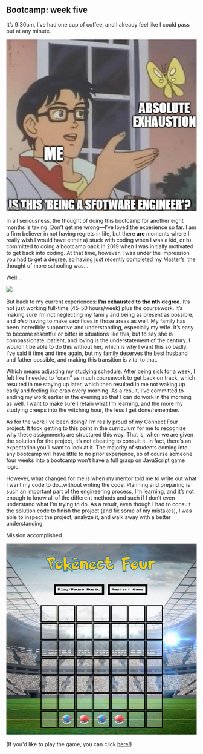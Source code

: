 Bootcamp: week five
--------

It’s 9:30am, I’ve had one cup of coffee, and I already feel like I could pass out at any minute.

<img src="img/tired.jpg">

In all seriousness, the thought of doing this bootcamp for another eight months is taxing. Don’t get me wrong—I’ve loved the experience so far. I am a firm believer in not having regrets in life, but there **are** moments where I really wish I would have either a) stuck with coding when I was a kid, or b) committed to doing a bootcamp back in 2019 when I was initially motivated to get back into coding. At that time, however, I was under the impression you had to get a degree, so having just recently completed my Master’s, the thought of more schooling was…

Well…

<img src="https://media1.giphy.com/media/w89ak63KNl0nJl80ig/giphy.gif?cid=ecf05e473bgzp2sebobena0j1bqq9ypw72qpdty1ne3j9ik8&rid=giphy.gif">

But back to my current experiences: **I’m exhausted to the nth degree.** It’s not just working full-time (45-50 hours/week) plus the coursework. It’s making sure I’m not neglecting my family and being as present as possible, and *also* having to make sacrifices in those areas as well. My family has been incredibly supportive and understanding, especially my wife. It’s easy to become resentful or bitter in situations like this, but to say she is compassionate, patient, and loving is the understatement of the century. I wouldn’t be able to do this without her, which is why I want this so badly. I’ve said it time and time again, but my family deserves the best husband and father possible, and making this transition is vital to that.

Which means adjusting my studying schedule. After being sick for a week, I felt like I needed to “cram” as much coursework to get back on track, which resulted in me staying up later, which then resulted in me not waking up early and feeling like crap every morning. As a result, I’ve committed to ending my work earlier in the evening so that I can do work in the morning as well. I want to make sure I retain what I’m learning, and the more my studying creeps into the witching hour, the less I get done/remember.

As for the work I’ve been doing? I’m really proud of my Connect Four project. It took getting to this point in the curriculum for me to recognize why these assignments are structured this way. That is, when we are given the solution for the project, it’s not cheating to consult it. In fact, there’s an expectation you’ll want to look at it. The majority of students coming into any bootcamp will have little to no prior experience, so of course someone four weeks into a bootcamp won’t have a full grasp on JavaScript game logic.

However, what changed for me is when my mentor told me to write out what I want my code to do…without writing the code. Planning and preparing is such an important part of the engineering process, I’m learning, and it’s not enough to know all of the different methods and such if I don’t even understand what I’m trying to do. As a result, even though I had to consult the solution code to finish the project (and fix some of my mistakes), I was able to inspect the project, analyze it, and walk away with a better understanding.

Mission accomplished.

<img src="img/pokenect3.png">

(If you'd like to play the game, you can click <a href="https://github.com/dlmarshall3/pokenect_four">here!</a>)
